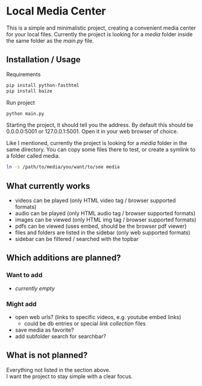 # Local Media Center

This is a simple and minimalistic project, creating a convenient media center for your local files. Currently the project is looking for a *media* folder inside the same folder as the *main.py* file.

## Installation / Usage

Requirements
```bash
pip install python-fasthtml
pip install baize
```

Run project
```bash
python main.py
```
Starting the project, it should tell you the address. By default this should be 0.0.0.0:5001 or 127.0.0.1:5001. Open it in your web browser of choice.

Like I mentioned, currently the project is looking for a *media* folder in the same directory. You can copy some files there to test, or create a symlink to a folder called media.
```bash
ln -s /path/to/media/you/want/to/see media
```

## What currently works

 - videos can be played (only HTML video tag / browser supported formats)
 - audio can be played (only HTML audio tag / browser supported formats)
 - images can be viewed (only HTML img tag / browser supported formats)
 - pdfs can be viewed (uses embed, should be the browser pdf viewer)
 - files and folders are listed in the sidebar (only web supported formats)
 - sidebar can be filtered / searched with the topbar

## Which additions are planned?

### Want to add

 - *currently empty*

### Might add

 - open web urls? (links to specific videos, e.g. youtube embed links)
   - could be db entries or special *link collection* files
 - save media as favorite?
 - add subfolder search for searchbar?

## What is not planned?

Everything not listed in the section above.  
I want the project to stay simple with a clear focus.

